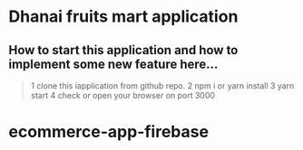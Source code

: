 # Dhanai fruits mart application

## How to start this application and how to implement some new feature here...

> 1 clone this iapplication from github repo.
> 2 npm i or yarn install
> 3 yarn start
> 4 check or open your browser on port 3000
# ecommerce-app-firebase
